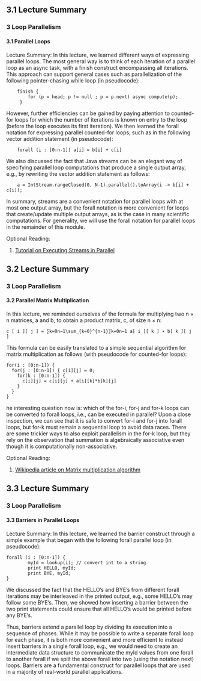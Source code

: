 ## 3.1 Lecture Summary
### 3 Loop Parallelism
#### 3.1 Parallel Loops

Lecture Summary: In this lecture, we learned different ways of expressing parallel loops. The most general way is to 
think of each iteration of a parallel loop as an async task, with a finish construct encompassing all iterations. 
This approach can support general cases such as parallelization of the following pointer-chasing while loop 
(in pseudocode):

```
    finish {
        for (p = head; p != null ; p = p.next) async compute(p);
     }
```

However, further efficiencies can be gained by paying attention to counted-for loops for which the number of iterations 
is known on entry to the loop (before the loop executes its first iteration). We then learned the forall notation for 
expressing parallel counted-for loops, such as in the following vector addition statement (in pseudocode):

```
    forall (i : [0:n-1]) a[i] = b[i] + c[i]
```

We also discussed the fact that Java streams can be an elegant way of specifying parallel loop computations that 
produce a single output array, e.g., by rewriting the vector addition statement as follows:

```
    a = IntStream.rangeClosed(0, N-1).parallel().toArray(i -> b[i] + c[i]);
```

In summary, streams are a convenient notation for parallel loops with at most one output array, but the forall notation 
is more convenient for loops that create/update multiple output arrays, as is the case in many scientific computations. 
For generality, we will use the forall notation for parallel loops in the remainder of this module.

Optional Reading:

1. [Tutorial on Executing Streams in Parallel](https://docs.oracle.com/javase/tutorial/collections/streams/parallelism.html#executing_streams_in_parallel)


## 3.2 Lecture Summary
### 3 Loop Parallelism
#### 3.2 Parallel Matrix Multiplication

In this lecture, we reminded ourselves of the formula for multiplying two n × n matrices, a and b, to obtain a product 
matrix, c, of size n × n:

```
c [ i ][ j ] = ∑k=0n−1\sum_{k=0}^{n-1}∑k=0n−1​ a[ i ][ k ] ∗ b[ k ][ j ]
```

This formula can be easily translated to a simple sequential algorithm for matrix multiplication as follows 
(with pseudocode for counted-for loops):

```
for(i : [0:n-1]) {
  for(j : [0:n-1]) { c[i][j] = 0;
    for(k : [0:n-1]) {
      c[i][j] = c[i][j] + a[i][k]*b[k][j]
    }
  }
}
```

he interesting question now is: which of the for-i, for-j and for-k loops can be converted to forall loops, i.e., can 
be executed in parallel? Upon a close inspection, we can see that it is safe to convert for-i and for-j into forall 
loops, but for-k must remain a sequential loop to avoid data races. There are some trickier ways to also exploit 
parallelism in the for-k loop, but they rely on the observation that summation is algebraically associative even though 
it is computationally non-associative.


Optional Reading:

1. [Wikipedia article on Matrix multiplication algorithm](https://en.wikipedia.org/wiki/Matrix_multiplication_algorithm)


## 3.3 Lecture Summary
### 3 Loop Parallelism
#### 3.3 Barriers in Parallel Loops

Lecture Summary: In this lecture, we learned the barrier construct through a simple example that began with the following 
forall parallel loop (in pseudocode):

```
forall (i : [0:n-1]) {
        myId = lookup(i); // convert int to a string 
        print HELLO, myId;
        print BYE, myId;
}
```

We discussed the fact that the HELLO’s and BYE’s from different forall iterations may be interleaved in the printed 
output, e.g., some HELLO’s may follow some BYE’s. Then, we showed how inserting a barrier between the two print 
statements could ensure that all HELLO’s would be printed before any BYE’s.

Thus, barriers extend a parallel loop by dividing its execution into a sequence of phases. While it may be possible to 
write a separate forall loop for each phase, it is both more convenient and more efficient to instead insert barriers in a 
single forall loop, e.g., we would need to create an intermediate data structure to communicate the myId values from one 
forall to another forall if we split the above forall into two (using the notation next) loops. Barriers are a fundamental 
construct for parallel loops that are used in a majority of real-world parallel applications.